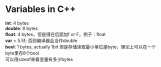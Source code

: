# Variables in C++
**int**: 4 bytes  
**double**: 8 bytes  
**float**: 4 bytes，但是得在后面加f or F，例子：float  
**var** = 5.5f; 否则编译器会当作double  
**bool**: 1 bytes, actually 1bit 但是存储读取最小单位是byte，理论上可以在一个byte里存8个bool  
可以用sizeof来看变量有多少bytes
